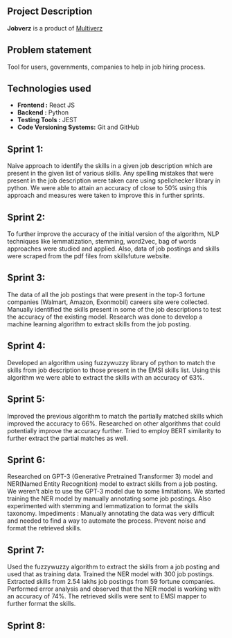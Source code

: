 ## Project Description

**Jobverz** is a product of [Multiverz](https://www.multiverz.com/)

## Problem statement

Tool for users, governments, companies to help in job hiring process.

## Technologies used

* **Frontend :** React JS
* **Backend :** Python
* **Testing Tools :** JEST  
* **Code Versioning Systems:** Git and GitHub  
  

## Sprint 1:

Naive approach to identify the skills in a given job description which are present in the given list of various skills. Any spelling mistakes that were present in the job description were taken care using spellchecker library in python. We were able to attain an accuracy of close to 50% using this approach and measures were taken to improve this in further sprints.


## Sprint 2:

To further improve the accuracy of the initial version of the algorithm, NLP techniques like lemmatization, stemming, word2vec, bag of words approaches were studied and applied. Also, data of job postings and skills were scraped from the pdf files from skillsfuture website.

## Sprint 3:

The data of all the job postings that were present in the top-3 fortune companies (Walmart, Amazon, Exonmobil) careers site were collected. Manually identified the skills present in some of the job descriptions to test the accuracy of the existing model. Research was done to develop a machine learning algorithm to extract skills from the job posting.


## Sprint 4:

Developed an algorithm using fuzzywuzzy library of python to match the skills from job description to those present in the EMSI skills list. Using this algorithm we were able to extract the skills with an accuracy of 63%.


## Sprint 5:
Improved the previous algorithm to match the partially matched skills which improved the accuracy to 66%. Researched on other algorithms that could potentially improve the accuracy further. Tried to employ BERT similarity to further extract the partial matches as well.

## Sprint 6:
Researched on GPT-3 (Generative Pretrained Transformer 3) model and NER(Named Entity Recognition) model to extract skills from a job posting. We weren’t able to use the GPT-3 model due to some limitations. We started training the NER model by manually annotating some job postings. Also experimented with stemming and lemmatization to format the skills taxonomy.
Impediments : 
Manually annotating the data was very difficult and needed to find a way to automate the process.
Prevent noise and format the retrieved skills.

## Sprint 7:
Used the fuzzywuzzy algorithm to extract the skills from a job posting and used that as training data. Trained the NER model with 300 job postings. Extracted skills from 2.54 lakhs job postings from 59 fortune companies. Performed error analysis and observed  that the NER model is working with an accuracy of 74%. The retrieved skills were sent to EMSI mapper to further format the skills.

## Sprint 8:
<Currently running>
